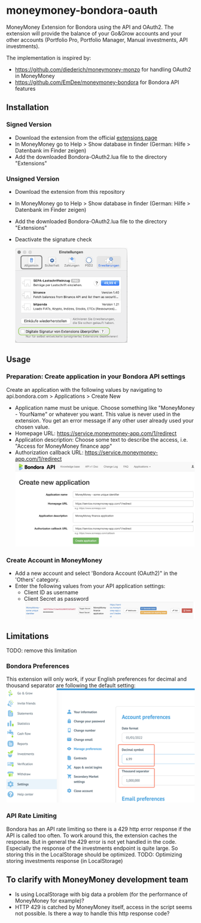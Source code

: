 # moneymoney-bondora-oauth
MoneyMoney Extension for Bondora using the API and OAuth2.
The extension will provide the balance of your Go&Grow accounts and your other accounts (Portfolio Pro, Portfolio Manager, Manual investments, API investments).

The implementation is inspired by:
* https://github.com/diederich/moneymoney-monzo for handling OAuth2 in MoneyMoney
* https://github.com/EmDee/moneymoney-bondora for Bondora API features

## Installation
### Signed Version
* Download the extension from the official [extensions page](https://moneymoney-app.com/extensions/)
* In MoneyMoney go to Help > Show database in finder (German: Hilfe > Datenbank im Finder zeigen)
* Add the downloaded Bondora-OAuth2.lua file to the directory "Extensions"

### Unsigned Version
* Download the extension from this repository
* In MoneyMoney go to Help > Show database in finder (German: Hilfe > Datenbank im Finder zeigen)
* Add the downloaded Bondora-OAuth2.lua file to the directory "Extensions"
* Deactivate the signature check
  
  <img src="assets/moneymoney-deactivate-signature-check.png" alt="moneymoney signature check" width="300">

## Usage

### Preparation: Create application in your Bondora API settings
Create an application with the following values by navigating to api.bondora.com > Applications > Create New 
* Application name must be unique. Choose something like "MoneyMoney - YourName" or whatever you want. This value is never used in the extension. You get an error message if any other user already used your chosen value.
* Homepage URL: https://service.moneymoney-app.com/1/redirect
* Application description: Choose some text to describe the access, i.e. "Access for MoneyMoney finance app"
* Authorization callback URL: https://service.moneymoney-app.com/1/redirect 
![bondora create application](assets/bondora-create-application.png)

### Create Account in MoneyMoney
* Add a new account and select 'Bondora Account (OAuth2)" in the 'Others' category.
* Enter the following values from your API application settings: 
    * Client ID as username 
    * Client Secret as password
![bondora application created](assets/bondora-application-settings.png)

## Limitations
TODO: remove this limitation
### Bondora Preferences
This extension will only work, if your English preferences for decimal and thousand separator are following the default setting:
![bondora decimal and thousand separator preferences](assets/bondora-preferences.png)

### API Rate Limiting
Bondora has an API rate limiting so there is a 429 http error response if the API is called too often.
To work around this, the extension caches the response. But in general the 429 error is not yet handled in the code.
Especially the response of the investments endpoint is quite large. So storing this in the LocalStorage should be optimized.
TODO: Optimizing storing investments response (in LocalStorage)

## To clarify with MoneyMoney development team
* Is using LocalStorage with big data a problem (for the performance of MoneyMoney for example)?
* HTTP 429 is catched by MoneyMoney itself, access in the script seems not possible. Is there a way to handle this http response code?